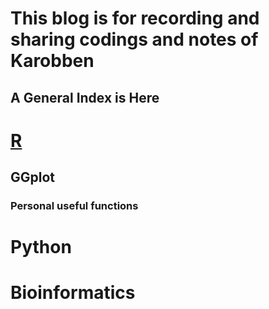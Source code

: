 # This blog is for recording and sharing codings and notes of Karobben 

## A General Index is Here


# [R](R/index.html)

## GGplot

### Personal useful functions

# Python

# Bioinformatics

